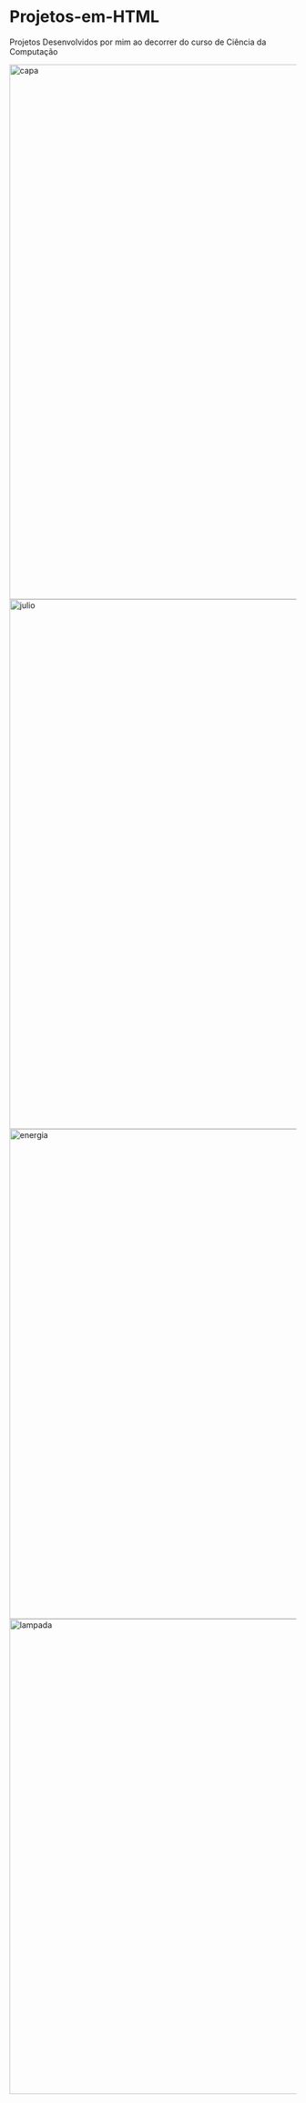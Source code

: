 # Projetos-em-HTML
Projetos Desenvolvidos por mim ao decorrer do curso de Ciência da Computação

<img width="940" alt="capa" src="https://github.com/Dionizioo/Projetos-em-HTML/assets/88460475/02ebfda8-26d3-4e21-b405-96e43a5c98f2">
<img width="931" alt="julio" src="https://github.com/Dionizioo/Projetos-em-HTML/assets/88460475/ffce0e52-58c5-4356-9e20-6892bcd34983">
<img width="861" alt="energia" src="https://github.com/Dionizioo/Projetos-em-HTML/assets/88460475/80e3d3a2-38e9-454f-bce0-4f2bb2a7529d">
<img width="835" alt="lampada" src="https://github.com/Dionizioo/Projetos-em-HTML/assets/88460475/a0e5f0c6-b15f-4084-b41b-cc975235afe5">
